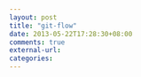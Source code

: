 ```yaml
---
layout: post
title: "git-flow"
date: 2013-05-22T17:28:30+08:00
comments: true
external-url: 
categories: 
---
```

